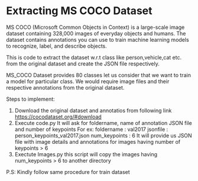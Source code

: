 # Extracting MS COCO Dataset
MS COCO (Microsoft Common Objects in Context) is a large-scale image dataset containing 328,000 images of everyday objects and humans. The dataset contains annotations you can use to train machine learning models to recognize, label, and describe objects. 

This is code to extract the dataset w.r.t class like person,vehicle,cat etc. from the original dataset and create the JSON file respectively.

MS_COCO Dataset provides 80 classes let us consider that we want to train a model for particular class. We would require image files and their respective annotations from the original dataset.

Steps to implement:
1. Download the original dataset and annotatios from following link https://cocodataset.org/#download 
2. Execute code.py It will ask for foldername, name of annotation JSON file and number of keypoints
   For ex: 
   foldername : val2017
   jsonfile : person_keypoints_val2017.json
   num_keypoints : 6 
   It will provide us JSON file with image details and annotations for images having number of keypoints > 6
3. Exectute Images.py this script will copy the images having num_keypoints > 6 to another directory 

P.S: Kindly follow same procedure for train dataset
